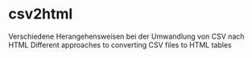 # csv2html
Verschiedene Herangehensweisen bei der Umwandlung von CSV nach HTML
Different approaches to converting CSV files to HTML tables
